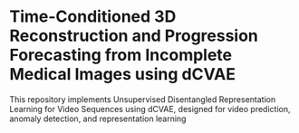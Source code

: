 # Time-Conditioned 3D Reconstruction and Progression Forecasting from Incomplete Medical Images using dCVAE
This repository implements Unsupervised Disentangled Representation Learning for Video Sequences using dCVAE, designed for video prediction, anomaly detection, and representation learning

